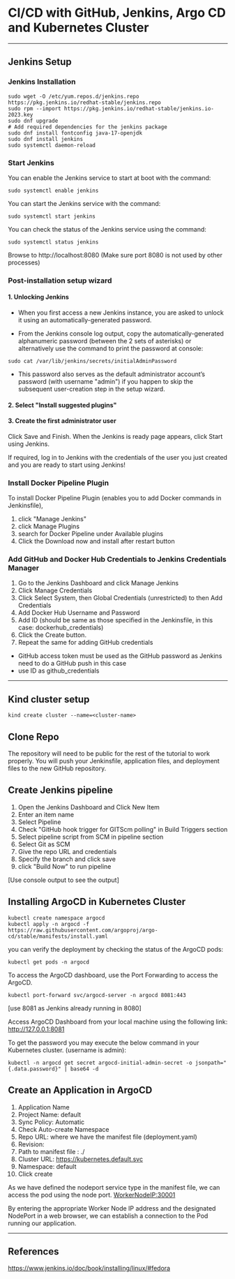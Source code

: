 # CI/CD with GitHub, Jenkins, Argo CD and Kubernetes Cluster

---

## Jenkins Setup

### Jenkins Installation

```shell
sudo wget -O /etc/yum.repos.d/jenkins.repo https://pkg.jenkins.io/redhat-stable/jenkins.repo
sudo rpm --import https://pkg.jenkins.io/redhat-stable/jenkins.io-2023.key
sudo dnf upgrade
# Add required dependencies for the jenkins package
sudo dnf install fontconfig java-17-openjdk
sudo dnf install jenkins
sudo systemctl daemon-reload
```

### Start Jenkins

You can enable the Jenkins service to start at boot with the command:

```shell
sudo systemctl enable jenkins
```

You can start the Jenkins service with the command:

```shell
sudo systemctl start jenkins
```

You can check the status of the Jenkins service using the command:

```shell
sudo systemctl status jenkins
```

Browse to http://localhost:8080 (Make sure port 8080 is not used by other processes)

### Post-installation setup wizard

#### 1. Unlocking Jenkins

- When you first access a new Jenkins instance, you are asked to unlock it using an automatically-generated password.

- From the Jenkins console log output, copy the automatically-generated alphanumeric password (between the 2 sets of asterisks) or alternatively use the command to print the password at console: 

```shell
sudo cat /var/lib/jenkins/secrets/initialAdminPassword
```

- This password also serves as the default administrator account’s password (with username "admin") if you happen to skip the subsequent user-creation step in the setup wizard.

#### 2. Select "Install suggested plugins"

#### 3. Create the first administrator user

Click Save and Finish. When the Jenkins is ready page appears, click Start using Jenkins.

If required, log in to Jenkins with the credentials of the user you just created and you are ready to start using Jenkins!

### Install Docker Pipeline Plugin

To install Docker Pipeline Plugin (enables you to add Docker commands in Jenkinsfile), 
1. click "Manage Jenkins"
2. click Manage Plugins 
3. search for Docker Pipeline under Available plugins
4. Click the Download now and install after restart button


### Add GitHub and Docker Hub Credentials to Jenkins Credentials Manager

1. Go to the Jenkins Dashboard and click Manage Jenkins
2. Click Manage Credentials
3. Click Select System, then Global Credentials (unrestricted) to then Add Credentials
4. Add Docker Hub Username and Password
5. Add ID (should be same as those specified in the Jenkinsfile, in this case: dockerhub_credentials)
6. Click the Create button.
6. Repeat the same for adding GitHub credentials 
- GitHub access token must be used as the GitHub password as Jenkins need to do a GitHub push in this case 
- use ID as github_credentials


---


## Kind cluster setup

```shell
kind create cluster --name=<cluster-name>
```

## Clone Repo

The repository will need to be public for the rest of the tutorial to work properly. You will push your Jenkinsfile, application files, and deployment files to the new GitHub repository. 

## Create Jenkins pipeline

1. Open the Jenkins Dashboard and Click New Item
2. Enter an item name
3. Select Pipeline
4. Check "GitHub hook trigger for GITScm polling" in Build Triggers section
5. Select pipeline script from SCM in pipeline section
6. Select Git as SCM
7. Give the repo URL and credentials
8. Specify the branch and click save
9. click "Build Now" to run pipeline

[Use console output to see the output]

## Installing ArgoCD in Kubernetes Cluster

```shell
kubectl create namespace argocd
kubectl apply -n argocd -f https://raw.githubusercontent.com/argoproj/argo-cd/stable/manifests/install.yaml
```

you can verify the deployment by checking the status of the ArgoCD pods:

```shell
kubectl get pods -n argocd
```

To access the ArgoCD dashboard, use the Port Forwarding to access the ArgoCD.

```shell
kubectl port-forward svc/argocd-server -n argocd 8081:443
```

[use 8081 as Jenkins already running in 8080]

Access ArgoCD Dashboard from your local machine using the following link:
http://127.0.0.1:8081

To get the password you may execute the below command in your Kubernetes cluster. (username is admin):

```shell
kubectl -n argocd get secret argocd-initial-admin-secret -o jsonpath="{.data.password}" | base64 -d
```

## Create an Application in ArgoCD

1. Application Name
2. Project Name: default
3. Sync Policy: Automatic
4. Check Auto-create Namespace
5. Repo URL: where we have the manifest file (deployment.yaml)
6. Revision: <branch-name>
7. Path to manifest file : ./
8. Cluster URL: https://kubernetes.default.svc
9. Namespace: default
10. Click create

As we have defined the nodeport service type in the manifest file, we can access the pod using the node port. <WorkerNodeIP:30001>

By entering the appropriate Worker Node IP address and the designated NodePort in a web browser, we can establish a connection to the Pod running our application.

---
## References

https://www.jenkins.io/doc/book/installing/linux/#fedora
